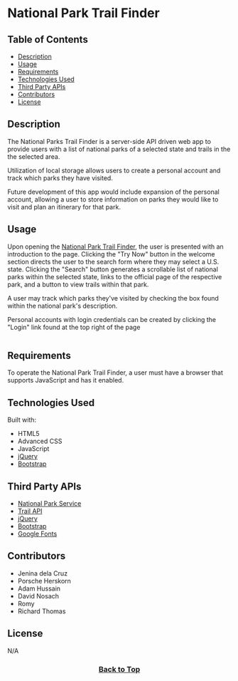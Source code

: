 # National Park Trail Finder

## Table of Contents

* [Description](#description)
* [Usage](#usage)
* [Requirements](#requirements)
* [Technologies Used](#technologies-used)
* [Third Party APIs](#third-party-apis)
* [Contributors](#contributors)
* [License](#license)

## Description
The National Parks Trail Finder is a server-side API driven web app to provide users with a list of national parks of a selected state and trails in the the selected area.

Utilization of local storage allows users to create a personal account and track which parks they have visited.

Future development of this app would include expansion of the personal account, allowing a user to store information on parks they would like to visit and plan an itinerary for that park.

## Usage
Upon opening the [National Park Trail Finder](), the user is presented with an introduction to the page. Clicking the "Try Now" button in the welcome section directs the user to the search form where they may select a U.S. state. Clicking the "Search" button generates a scrollable list of national parks within the selected state, links to the official page of the respective park, and a button to view trails within that park.

A user may track which parks they've visited by checking the box found within the national park's description.

Personal accounts with login credentials can be created by clicking the "Login" link found at the top right of the page

<p align="center"><img src="./assets/images/national_park_trail_finder.gif" alt=""></p>


## Requirements

To operate the National Park Trail Finder, a user must have a browser that supports JavaScript and has it enabled.

## Technologies Used

Built with:
* HTML5
* Advanced CSS
* JavaScript
* [jQuery](https://jquery.com/)
* [Bootstrap](https://getbootstrap.com/)


## Third Party APIs

* [National Park Service](https://developer.nps.gov/api/v1/)
* [Trail API](https://trailapi-trailapi.p.rapidapi.com)
* [jQuery](https://code.jquery.com/jquery-3.4.1.min.js)
* [Bootstrap](https://cdn.jsdelivr.net/npm/bootstrap@5.1.3/dist/css/bootstrap.min.css)
* [Google Fonts](https://fonts.googleapis.com)

## Contributors
* Jenina dela Cruz
* Porsche Herskorn
* Adam Hussain
* David Nosach
* Romy
* Richard Thomas


## License
N/A

### <p align="center">[Back to Top](#national-park-trail-finder)</p>